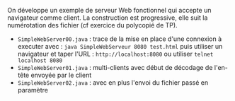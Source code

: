 On développe un exemple de serveur Web fonctionnel qui accepte un navigateur comme client. La construction est progressive, elle suit la numérotation des fichier (cf exercice du polycopié de TP).  
- ```SimpleWebServer00.java``` : trace de la mise en place d'une connexion à executer avec : ```java SimpleWebServeur 8080 test.html``` puis utiliser un navigateur et taper l'URL : ```http://localhost:8080``` ou utiliser ```telnet localhost 8080```
- ```SimpleWebServer01.java``` : multi-clients avec début de décodage de l'en-tête envoyée par le client
- ```SimpleWebServer02.java``` : avec en plus l'envoi du fichier passé en paramètre
